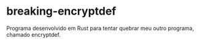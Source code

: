 # breaking-encryptdef
Programa desenvolvido em Rust para tentar quebrar meu outro programa, chamado encryptdef.
